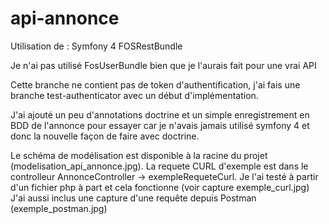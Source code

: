 ﻿# api-annonce

Utilisation de :
Symfony 4
FOSRestBundle

Je n'ai pas utilisé FosUserBundle bien que je l'aurais fait pour une vrai API

Cette branche ne contient pas de token d'authentification, j'ai fais une branche test-authenticator avec un début d'implémentation.

J'ai ajouté un peu d'annotations doctrine et un simple enregistrement en BDD de l'annonce pour essayer car je n'avais jamais utilisé symfony 4 et donc la nouvelle façon de faire avec doctrine.

Le schéma de modélisation est disponible à la racine du projet (modelisation_api_annonce.jpg).
La requete CURL d'exemple est dans le controlleur AnnonceController -> exempleRequeteCurl. Je l'ai testé à partir d'un fichier php à part et cela fonctionne (voir capture exemple_curl.jpg)
J'ai aussi inclus une capture d'une requête depuis Postman (exemple_postman.jpg)
